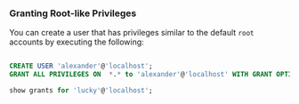 ### Granting Root-like Privileges

You can create a user that has privileges similar to the default `root` accounts by executing the following:
```sql

CREATE USER 'alexander'@'localhost';
GRANT ALL PRIVILEGES ON  *.* to 'alexander'@'localhost' WITH GRANT OPTION;
```

```sql
show grants for 'lucky'@'localhost';
```
